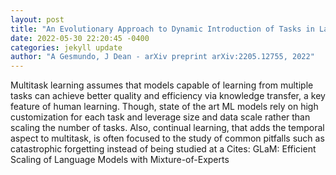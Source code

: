 ```yaml
--- 
layout: post 
title: "An Evolutionary Approach to Dynamic Introduction of Tasks in Large-scale Multitask Learning Systems" 
date: 2022-05-30 22:20:45 -0400 
categories: jekyll update 
author: "A Gesmundo, J Dean - arXiv preprint arXiv:2205.12755, 2022" 
--- 
```

Multitask learning assumes that models capable of learning from multiple tasks can achieve better quality and efficiency via knowledge transfer, a key feature of human learning. Though, state of the art ML models rely on high customization for each task and leverage size and data scale rather than scaling the number of tasks. Also, continual learning, that adds the temporal aspect to multitask, is often focused to the study of common pitfalls such as catastrophic forgetting instead of being studied at a Cites: GLaM: Efficient Scaling of Language Models with Mixture-of-Experts